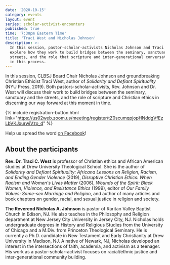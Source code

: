 ```yaml
---
date: '2020-10-15'
category: events
layout: event
series: scholar-activist-encounters
published: true
time: '7:30pm Eastern Time'
title: 'Traci West and Nicholas Johnson'
description: >-
  In this session, pastor-scholar-activists Nicholas Johnson and Traci West will
  explore how they work to build bridges between the seminary, sanctuary and the
  streets, and the role that scripture and inter-generational conversation plays
  in this process.
---
```

In this session, CLBSJ Board Chair Nicholas Johnson and groundbreaking
Christian Ethicist Traci West, author of _Solidarity and Defiant
Spirituality_ (NYU Press, 2019). Both pastors-scholar-activists, Rev.
Johnson and Dr. West will discuss their work to build bridges between
the seminary, sanctuary and the streets, and the role of scripture and
Christian ethics in discerning our way forward at this moment in time.

{% include registration-button.html link="https://us02web.zoom.us/meeting/register/tZ0scumqpjopHNddgVfEzLbVKJxurwiVzo_d" %}

Help us spread the word [on Facebook](https://www.facebook.com/events/800368827395556)!

## About the participants

**Rev. Dr. Traci C. West** is professor of Christian ethics and African
American studies at Drew University Theological School. She is the
author of _Solidarity and Defiant Spirituality: Africana Lessons on
Religion, Racism, and Ending Gender Violence_ (2019), _Disruptive
Christian Ethics: When Racism and Women's Lives Matter_ (2006), _Wounds of
the Spirit: Black Women, Violence, and Resistance Ethics_ (1999), editor
of _Our Family Values: Same-sex Marriage and Religion_, and author of many
articles and book chapters on gender, racial, and sexual justice in
religion and society.

**The Reverend Nicholas A. Johnson** is pastor of Raritan Valley Baptist
Church in Edison, NJ. He also teaches in the Philosophy and Religion
department at New Jersey City University in Jersey City, NJ. Nicholas
holds undergraduate degrees in History and Religious Studies from the
University of Chicago and a M.Div. from Princeton Theological Seminary.
He is currently a Ph.D. candidate in New Testament and Early
Christianity at Drew University in Madison, NJ. A native of Newark, NJ,
Nicholas developed an interest in the intersections of faith, academia,
and activism as a teenager. His work as a pastor-scholar-activist
focuses on racial/ethnic justice and inter-generational community building.
